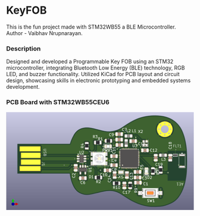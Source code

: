 # KeyFOB
 This is the fun project made with STM32WB55 a BLE Microcontroller.
 <br>
 Author - Vaibhav Nrupnarayan.

 ### Description 
Designed and developed a Programmable Key FOB using an STM32 microcontroller, integrating Bluetooth Low Energy (BLE) technology, RGB LED, and buzzer functionality. Utilized KiCad for PCB layout and circuit design, showcasing skills in electronic prototyping and embedded systems development.
### PCB Board with STM32WB55CEU6
<img src="Docs/Screenshot PCB.png" alt="Italian Trulli">
